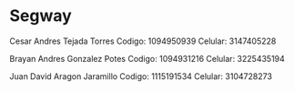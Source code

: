 # Segway

Cesar Andres Tejada Torres
Codigo: 1094950939
Celular: 3147405228

Brayan Andres Gonzalez Potes
Codigo: 1094931216
Celular: 3225435194

Juan David Aragon Jaramillo
Codigo: 1115191534
Celular: 3104728273
